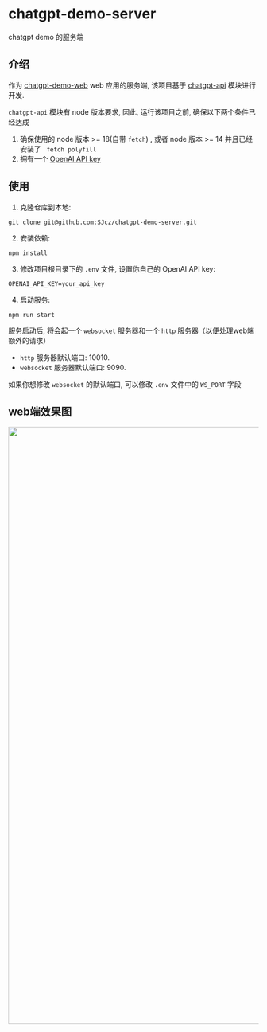 # chatgpt-demo-server
chatgpt demo 的服务端

## 介绍
作为 [chatgpt-demo-web](https://github.com/SJcz/chatgpt-demo-web) web 应用的服务端, 该项目基于 [chatgpt-api](https://github.com/transitive-bullshit/chatgpt-api) 模块进行开发.  

`chatgpt-api` 模块有 node 版本要求, 因此, 运行该项目之前, 确保以下两个条件已经达成
1. 确保使用的 node 版本 >= 18(自带 `fetch`) , 或者 node 版本 >= 14 并且已经安装了 ` fetch polyfill`
2. 拥有一个 [OpenAI API key](https://platform.openai.com/overview)
 

## 使用
1. 克隆仓库到本地:  
```
git clone git@github.com:SJcz/chatgpt-demo-server.git
```

2. 安装依赖:  
```
npm install
```

3. 修改项目根目录下的 `.env` 文件, 设置你自己的 OpenAI API key:  
```
OPENAI_API_KEY=your_api_key
```

4. 启动服务:  
```
npm run start
```

服务启动后, 将会起一个 `websocket` 服务器和一个 `http` 服务器（以便处理web端额外的请求）
* `http` 服务器默认端口: 10010. 
* `websocket` 服务器默认端口: 9090. 

如果你想修改 `websocket` 的默认端口, 可以修改 `.env` 文件中的 `WS_PORT` 字段

## web端效果图
<image src="/snipaste/Snipaste_chat.png" width="1200"/>

